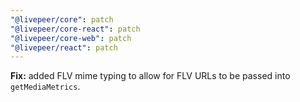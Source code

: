 ```yaml
---
"@livepeer/core": patch
"@livepeer/core-react": patch
"@livepeer/core-web": patch
"@livepeer/react": patch
---
```


**Fix:** added FLV mime typing to allow for FLV URLs to be passed into `getMediaMetrics`.
